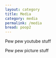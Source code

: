 ```yaml
---
layout: category
title: Media
category: media
permalink: /media
bread: poop2
---
```


Pew pew youtube stuff

Pew pew picture stuff
